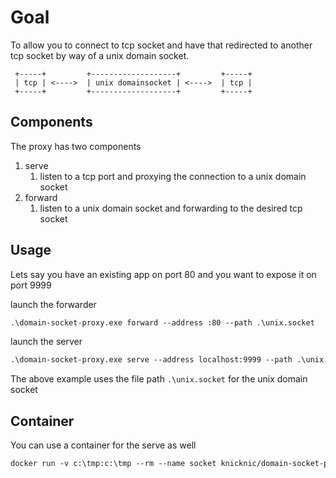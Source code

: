 # Goal
To allow you to connect to tcp socket and have that redirected to another tcp socket by way of a unix domain socket.

```
 +-----+         +-------------------+         +-----+
 | tcp | <---->  | unix domainsocket | <---->  | tcp |
 +-----+         +-------------------+         +-----+
```

## Components

The proxy has two components

1. serve
    1. listen to a tcp port and proxying the connection to a unix domain socket
1. forward
    1. listen to a unix domain socket and forwarding to the desired tcp socket

## Usage

Lets say you have an existing app on port 80 and you want to expose it on port 9999

launch the forwarder

```txt
.\domain-socket-proxy.exe forward --address :80 --path .\unix.socket
```

launch the server

```txt
.\domain-socket-proxy.exe serve --address localhost:9999 --path .\unix.socket
```

The above example uses the file path `.\unix.socket` for the unix domain socket

## Container
You can use a container for the serve as well

```txt
docker run -v c:\tmp:c:\tmp --rm --name socket knicknic/domain-socket-proxy:v1.0.0 --path c:\tmp\unix.socket --address :9999
```
